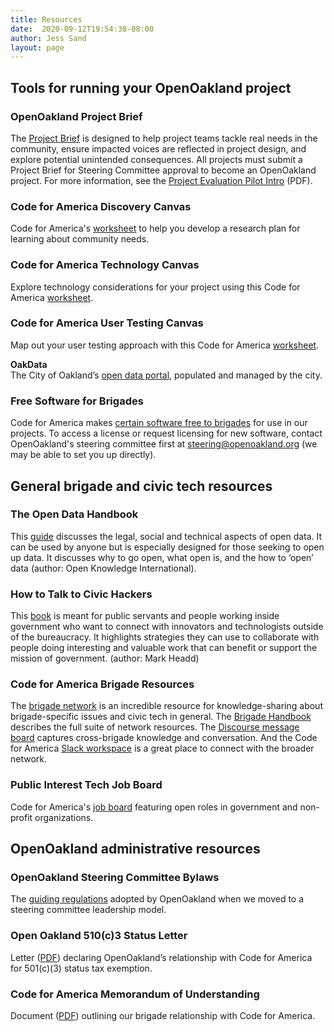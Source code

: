 ```yaml
---
title: Resources
date:  2020-09-12T19:54:38-08:00
author: Jess Sand
layout: page
---
```


## Tools for running your OpenOakland project

### OpenOakland Project Brief  
The [Project Brief](https://docs.google.com/document/d/1k24P9JiAUEzJLPFRDjVh7aRZexax6NUhfPFLSI3R80M/edit?usp=sharing) is designed to help project teams tackle real needs in the community, ensure impacted voices are reflected in project design, and explore potential unintended consequences. All projects must submit a Project Brief for Steering Committee approval to become an OpenOakland project. For more information, see the [Project Evaluation Pilot Intro](https://drive.google.com/file/d/1ivtFcFTtXg33paMLCCMkdxKOZ9hpGVJf/view?usp=sharing) (PDF).

### Code for America Discovery Canvas  
Code for America's [worksheet](https://c4a.me/canvas-discovery) to help you develop a research plan for learning about community needs.

### Code for America Technology Canvas  
Explore technology considerations for your project using this Code for America [worksheet](https://c4a.me/canvas-technology).

### Code for America User Testing Canvas  
Map out your user testing approach with this Code for America [worksheet](https://c4a.me/canvas-user-testing).

**OakData**  
The City of Oakland’s [open data portal](http://data.oaklandnet.com/), populated and managed by the city.

### Free Software for Brigades  
Code for America makes [certain software free to brigades](https://brigade.codeforamerica.org/resources/software) for use in our projects. To access a license or request licensing for new software, contact OpenOakland's steering committee first at steering@openoakland.org (we may be able to set you up directly).

## General brigade and civic tech resources

### The Open Data Handbook  
This [guide](http://opendatahandbook.org/) discusses the legal, social and technical aspects of open data. It can be used by anyone but is especially designed for those seeking to open up data. It discusses why to go open, what open is, and the how to ‘open’ data (author: Open Knowledge International).

### How to Talk to Civic Hackers  
This [book](https://www.gitbook.com/book/mheadd/how-to-talk-to-civic-hackers/details) is meant for public servants and people working inside government who want to connect with innovators and technologists outside of the bureaucracy. It highlights strategies they can use to collaborate with people doing interesting and valuable work that can benefit or support the mission of government. (author: Mark Headd)

### Code for America Brigade Resources  
The [brigade network](https://brigade.codeforamerica.org/) is an incredible resource for knowledge-sharing about brigade-specific issues and civic tech in general. The [Brigade Handbook](https://docs.google.com/document/d/16CL9TdmWV0hDY6c85PwtzUcu1VjeSeiDFD2CbtLKf7s/edit?usp=sharing) describes the full suite of network resources. The [Discourse message board](https://discourse.codeforamerica.org/) captures cross-brigade knowledge and conversation. And the Code for America [Slack workspace](http://slack.codeforamerica.org/) is a great place to connect with the broader network.

### Public Interest Tech Job Board  
Code for America's [job board](https://jobs.codeforamerica.org/) featuring open roles in government and non-profit organizations.

## OpenOakland administrative resources

### OpenOakland Steering Committee Bylaws  
The [guiding regulations](https://docs.google.com/document/d/1QR-fr1WnmXkZoVNmWnZ9drzfmaZoPkodEOx-PkExt94/) adopted by OpenOakland when we moved to a steering committee leadership model.

### Open Oakland 510(c)3 Status Letter  
Letter ([PDF](https://drive.google.com/file/d/1i6BzWwVQHYSPD_Aa9HwqCpc8MEtpcqC2/view?usp=sharing)) declaring OpenOakland’s relationship with Code for America for 501(c)(3) status tax exemption.

### Code for America Memorandum of Understanding  
Document ([PDF](https://docs.google.com/document/d/1TtEWZ1-XY3WHJ9dU4KaMIjDx7wcFGw3lbM8O8iUt2Sw/)) outlining our brigade relationship with Code for America.
